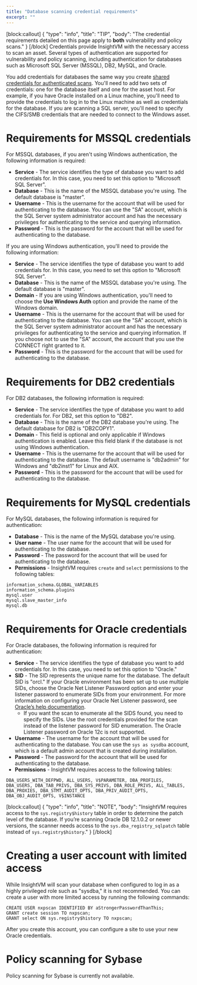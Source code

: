 ```yaml
---
title: "Database scanning credential requirements"
excerpt: ""
---
```

[block:callout]
{
  "type": "info",
  "title": "TIP",
  "body": "The credential requirements detailed on this page apply to **both** vulnerability and policy scans."
}
[/block]
Credentials provide InsightVM with the necessary access to scan an asset. Several types of authentication are supported for vulnerability and policy scanning, including authentication for databases such as Microsoft SQL Server (MSSQL), DB2, MySQL, and Oracle.

You add credentials for databases the same way you create [shared credentials for authenticated scans](doc:managing-shared-scan-credentials). You'll need to add two sets of credentials: one for the database itself and one for the asset host. For example, if you have Oracle installed on a Linux machine, you'll need to provide the credentials to log in to the Linux machine as well as credentials for the database. If you are scanning a SQL server, you'll need to specify the CIFS/SMB credentials that are needed to connect to the Windows asset.

# Requirements for MSSQL credentials

For MSSQL databases, if you aren't using Windows authentication, the following information is required:

* **Service** - The service identifies the type of database you want to add credentials for. In this case, you need to set this option to "Microsoft SQL Server".
* **Database** - This is the name of the MSSQL database you're using. The default database is "master".
* **Username** - This is the username for the account that will be used for authenticating to the database. You can use the "SA" account, which is the SQL Server system administrator account and has the necessary privileges for authenticating to the service and querying information.
* **Password** - This is the password for the account that will be used for authenticating to the database.

If you are using Windows authentication, you'll need to provide the following information:

* **Service** - The service identifies the type of database you want to add credentials for. In this case, you need to set this option to "Microsoft SQL Server".
* **Database** - This is the name of the MSSQL database you're using. The default database is "master".
* **Domain** - If you are using Windows authentication, you'll need to choose the **Use Windows Auth** option and provide the name of the Windows domain.
* **Username** - This is the username for the account that will be used for authenticating to the database. You can use the "SA" account, which is the SQL Server system administrator account and has the necessary privileges for authenticating to the service and querying information. If you choose not to use the "SA" account, the account that you use the CONNECT right granted to it.
* **Password** - This is the password for the account that will be used for authenticating to the database.

# Requirements for DB2 credentials

For DB2 databases, the following information is required:

* **Service** - The service identifies the type of database you want to add credentials for.  For DB2, set this option to "DB2".
* **Database** - This is the name of the DB2 database you're using. The default database for DB2 is "DB2COPY1".
* **Domain** - This field is optional and only applicable if Windows authentication is enabled.  Leave this field blank if the database is not using Windows authentication.
* **Username** - This is the username for the account that will be used for authenticating to the database.  The default username is "db2admin" for Windows and "db2inst1" for Linux and AIX.
* **Password** - This is the password for the account that will be used for authenticating to the database.

# Requirements for MySQL credentials

For MySQL databases, the following information is required for authentication:

* **Database** - This is the name of the MySQL database you're using.
* **User name** - The user name for the account that will be used for authenticating to the database. 
* **Password** - The password for the account that will be used for authenticating to the database.
* **Permissions** - InsightVM requires `create` and `select` permissions to the following tables:

```
information_schema.GLOBAL_VARIABLES 
information_schema.plugins 
mysql.user 
mysql.slave_master_info 
mysql.db
```

# Requirements for Oracle credentials

For Oracle databases, the following information is required for authentication:

* **Service** - The service identifies the type of database you want to add credentials for. In this case, you need to set this option to "Oracle."
* **SID** - The SID represents the unique name for the database. The default SID is "orcl." If your Oracle environment has been set up to use multiple SIDs, choose the Oracle Net Listener Password option and enter your listener password to enumerate SIDs from your environment. For more information on configuring your Oracle Net Listener password, see [Oracle’s help documentation](https://docs.oracle.com/cd/E11882_01/network.112/e41945/listenercfg.htm#NETAG010).
   * If you want the scan to enumerate all the SIDS found, you need to specify the SIDs. Use the root credentials provided for the scan instead of the listener password for SID enumeration. The Oracle Listener password on Oracle 12c is not supported.
* **Username** - The username for the account that will be used for authenticating to the database. You can use the `sys as sysdba` account, which is a default admin account that is created during installation.
* **Password** - The password for the account that will be used for authenticating to the database.
* **Permissions** - InsightVM requires access to the following tables:

```
DBA_USERS_WITH_DEFPWD, ALL_USERS, V$PARAMETER, DBA_PROFILES, DBA_USERS, DBA_TAB_PRIVS, DBA_SYS_PRIVS, DBA_ROLE_PRIVS, ALL_TABLES, DBA_PROXIES, DBA_STMT_AUDIT_OPTS, DBA_PRIV_AUDIT_OPTS, DBA_OBJ_AUDIT_OPTS, V$INSTANCE
```
[block:callout]
{
  "type": "info",
  "title": "NOTE",
  "body": "InsightVM requires access to the `sys.registry$history` table in order to determine the patch level of the database. If you’re scanning Oracle DB 12.1.0.2 or newer versions, the scanner needs access to the `sys.dba_registry_sqlpatch` table instead of `sys.registry$history`."
}
[/block]
# Creating a user account with limited access

While InsightVM will scan your database when configured to log in as a highly privileged role such as "sysdba," it is not recommended. You can create a user with more limited access by running the following commands:

```
CREATE USER nxpscan IDENTIFIED BY aStrongerPasswordThanThis;
GRANT create session TO nxpscan;
GRANT select ON sys.registry$history TO nxpscan;
```

After you create this account, you can configure a site to use your new Oracle credentials.

# Policy scanning for Sybase

Policy scanning for Sybase is currently not available.